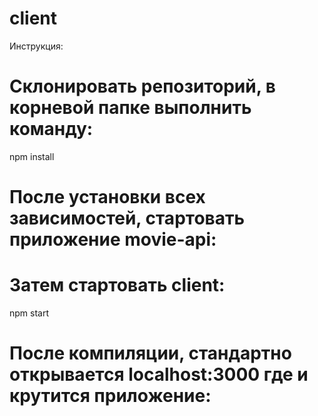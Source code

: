 # client

Инструкция:

Склонировать репозиторий, в корневой папке выполнить команду:
==============================================================

npm install

После установки всех зависимостей, стартовать приложение movie-api:
===================================================================
Затем стартовать client:
=======================

npm start

После компиляции, стандартно открывается localhost:3000 где и крутится приложение:
==================================================================================
